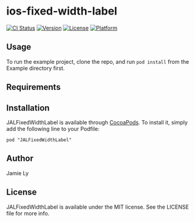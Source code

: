 # ios-fixed-width-label

[![CI Status](http://img.shields.io/travis/jamiely/ios-fixed-width-label.svg?style=flat)](https://travis-ci.org/jamiely/ios-fixed-width-label)
[![Version](https://img.shields.io/cocoapods/v/ios-fixed-width-label.svg?style=flat)](http://cocoadocs.org/docsets/ios-fixed-width-label)
[![License](https://img.shields.io/cocoapods/l/ios-fixed-width-label.svg?style=flat)](http://cocoadocs.org/docsets/ios-fixed-width-label)
[![Platform](https://img.shields.io/cocoapods/p/ios-fixed-width-label.svg?style=flat)](http://cocoadocs.org/docsets/ios-fixed-width-label)

## Usage

To run the example project, clone the repo, and run `pod install` from the Example directory first.

## Requirements

## Installation

JALFixedWidthLabel is available through [CocoaPods](http://cocoapods.org). To install
it, simply add the following line to your Podfile:

    pod "JALFixedWidthLabel"

## Author

Jamie Ly

## License

JALFixedWidthLabel is available under the MIT license. See the LICENSE file for more info.


